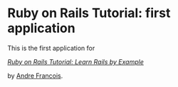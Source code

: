 # Ruby on Rails Tutorial: first application

This is the first application for

[*Ruby on Rails Tutorial: Learn Rails by Example*](http://www.railstutorial.org/)

by [Andre Francois](http://www.andrefrancois.com/).


